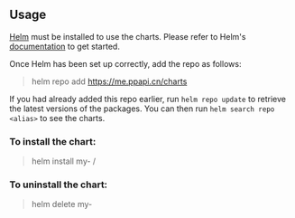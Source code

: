 ## Usage

[Helm](https://helm.sh) must be installed to use the charts.  Please refer to
Helm's [documentation](https://helm.sh/docs) to get started.

Once Helm has been set up correctly, add the repo as follows:

> helm repo add <alias> https://me.ppapi.cn/charts

If you had already added this repo earlier, run `helm repo update` to retrieve
the latest versions of the packages.  You can then run `helm search repo <alias>` to see the charts.

### To install the <chart-name> chart:

> helm install my-<chart-name> <alias>/<chart-name>

### To uninstall the chart:

> helm delete my-<chart-name>
